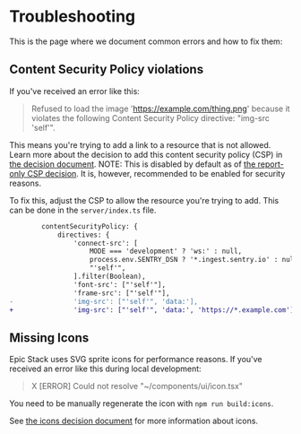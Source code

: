 # Troubleshooting

This is the page where we document common errors and how to fix them:

## Content Security Policy violations

If you've received an error like this:

> Refused to load the image 'https://example.com/thing.png' because it violates
> the following Content Security Policy directive: "img-src 'self'".

This means you're trying to add a link to a resource that is not allowed. Learn
more about the decision to add this content security policy (CSP) in
[the decision document](./decisions/008-content-security-policy.md). NOTE: This
is disabled by default as of
[the report-only CSP decision](./decisions/022-report-only-csp.md). It is,
however, recommended to be enabled for security reasons.

To fix this, adjust the CSP to allow the resource you're trying to add. This can
be done in the `server/index.ts` file.

```diff
		contentSecurityPolicy: {
			directives: {
				'connect-src': [
					MODE === 'development' ? 'ws:' : null,
					process.env.SENTRY_DSN ? '*.ingest.sentry.io' : null,
					"'self'",
				].filter(Boolean),
				'font-src': ["'self'"],
				'frame-src': ["'self'"],
-				'img-src': ["'self'", 'data:'],
+				'img-src': ["'self'", 'data:', 'https://*.example.com']
```

## Missing Icons

Epic Stack uses SVG sprite icons for performance reasons. If you've received an
error like this during local development:

> X [ERROR] Could not resolve "~/components/ui/icon.tsx"

You need to be manually regenerate the icon with `npm run build:icons`.

See
[the icons decision document](https://github.com/epicweb-dev/epic-stack/blob/main/docs/decisions/020-icons.md)
for more information about icons.
